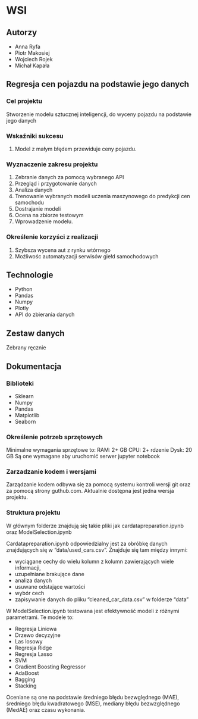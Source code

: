 # WSI

## Autorzy

* Anna Ryfa
* Piotr Makosiej
* Wojciech Rojek
* Michał Kapała

## Regresja cen pojazdu na podstawie jego danych 

### Cel projektu
Stworzenie modelu sztucznej inteligencji, do wyceny pojazdu na podstawie jego danych

### Wskaźniki sukcesu
1. Model z małym błędem przewiduje ceny pojazdu.

### Wyznaczenie zakresu projektu
1. Zebranie danych za pomocą wybranego API
2. Przegląd i przygotowanie danych
3. Analiza danych
4. Trenowanie wybranych modeli uczenia maszynowego do predykcji cen samochodu
5. Dostrajanie modeli
6. Ocena na zbiorze testowym
7. Wprowadzenie modelu.

### Określenie korzyści z realizacji
1. Szybsza wycena aut z rynku wtórnego
2. Możliwośc automatyzacji serwisów giełd samochodowych 

## Technologie
* Python
* Pandas
* Numpy
* Plotly
* API do zbierania danych 

## Zestaw danych
Zebrany ręcznie

## Dokumentacja
### Biblioteki
* Sklearn
* Numpy
* Pandas
* Matplotlib
* Seaborn 

### Określenie potrzeb sprzętowych
Minimalne wymagania sprzętowe to: 
RAM: 2+ GB 
CPU: 2+ rdzenie 
Dysk: 20 GB
Są one wymagane aby uruchomić serwer jupyter notebook 

### Zarzadzanie kodem i wersjami 

Zarządzanie kodem odbywa się za pomocą systemu kontroli wersji git oraz za pomocą strony guthub.com.
Aktualnie dostępna jest jedna wersja projektu. 

### Struktura projektu

W głównym folderze znajdują się takie pliki jak cardatapreparation.ipynb oraz ModelSelection.ipynb 

Cardatapreparation.ipynb odpowiedzialny jest za obróbkę danych znajdujących się w “data/used_cars.csv”. 
Znajduje się tam między innymi: 
- wyciągane cechy do wielu kolumn z kolumn zawierających wiele informacji, 
- uzupełniane brakujące dane 
- analiza danych 
- usuwane odstające wartości 
- wybór cech 
- zapisywanie danych do pliku “cleaned_car_data.csv” w folderze “data” 

W ModelSelection.ipynb testowana jest efektywność modeli z różnymi parametrami. Te modele to:
- Regresja Liniowa
- Drzewo decyzyjne
- Las losowy 
- Regresja Ridge 
- Regresja Lasso
- SVM
- Gradient Boosting Regressor
- AdaBoost
- Bagging
- Stacking 

Oceniane są one na podstawie średniego błędu bezwględnego (MAE), średniego błędu kwadratowego (MSE), mediany błędu bezwzględnego (MedAE) oraz czasu wykonania. 